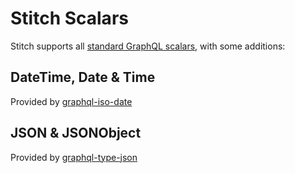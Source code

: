 # Stitch Scalars

Stitch supports all [standard GraphQL scalars](https://graphql.org/learn/schema/#scalar-types), with some additions:

## DateTime, Date & Time

Provided by [graphql-iso-date](https://www.npmjs.com/package/graphql-iso-date)

## JSON & JSONObject

Provided by [graphql-type-json](https://www.npmjs.com/package/graphql-type-json)
